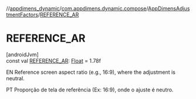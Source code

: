 //[appdimens_dynamic](../../../README.md)/[com.appdimens.dynamic.compose](../README.md)/[AppDimensAdjustmentFactors](README.md)/[REFERENCE_AR](-r-e-f-e-r-e-n-c-e_-a-r.md)

# REFERENCE_AR

[androidJvm]\
const val [REFERENCE_AR](-r-e-f-e-r-e-n-c-e_-a-r.md): [Float](https://kotlinlang.org/api/core/kotlin-stdlib/kotlin/-float/index.html) = 1.78f

EN Reference screen aspect ratio (e.g., 16:9), where the adjustment is neutral.

PT Proporção de tela de referência (Ex: 16:9), onde o ajuste é neutro.